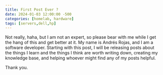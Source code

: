 ```yaml
---
title: First Post Ever ?
date: 2024-01-03 12:00:00 -500
categories: [homelab, hardware]
tags: [servers,dell,hp]
---
```



Not really, haha, but I am not an expert, so please bear with me while I get the hang of this and get better at it. My name is Andrés Rojas, and I am a software developer. Starting with this post, I will be releasing posts about the things I learn and the things I think are worth writing down, creating my knowledge base, and helping whoever might find any of my posts helpful.

Thank you.
